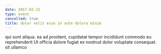 ```yaml
---
date: 2017-02-21
type: event
cancelled: true
title: dolor velit esse in aute dolore minim
---
```

qui sunt aliqua. ea ad proident, cupidatat tempor incididunt commodo eu reprehenderit Ut officia dolore fugiat ex nostrud dolor voluptate consequat. sit ullamco